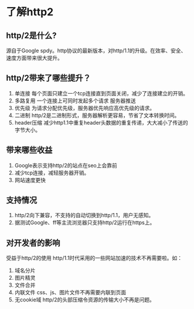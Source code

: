 # 了解http2

## http/2是什么?
源自于Google spdy。http协议的最新版本，对http/1.1的升级。在效率、安全、速度方面带来很大提升。

## http/2带来了哪些提升？
1. 单连接 每个页面只建立一个tcp连接直到页面关闭，减少了连接建立的开销。
2. 多路复用 一个连接上可同时发起多个请求
服务器推送
3. 优先级 为请求分配优先级，服务器优先响应高优先级的请求。
4. 二进制 http/2是二进制形式，服务器解析更容易，节省了文本转换时间。
5. header压缩 减少http1.1中重复header头数据的重复传递，大大减小了传送的字节大小。

## 带来哪些收益
1. Google表示支持http/2的站点在seo上会靠前
2. 减少tcp连接，减轻服务器开销。
3. 网站速度更快

## 支持情况
1. http/2向下兼容，不支持的自动切换到http/1.1，用户无感知。
2. 据测试Google、ff等主流浏览器只支持http/2运行在https上。

## 对开发者的影响
受益于http/2的使用 http/1.1时代采用的一些网站加速的技术不再需要啦。如：
1. 域名分片
2. 图片精灵
3. 文件合并
4. 内联文件 css、js、图片文件不再需要内联到页面
5. 无cookie域 http/2的头部压缩令资源的传输大小不再是问题。